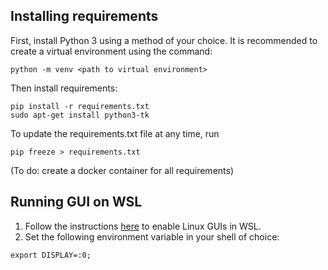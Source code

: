 ## Installing requirements
First, install Python 3 using a method of your choice. It is recommended to create a virtual environment using the command:
```commandline
python -m venv <path to virtual environment>
```
Then install requirements:
```commandline
pip install -r requirements.txt
sudo apt-get install python3-tk
```
To update the requirements.txt file at any time, run
```commandline
pip freeze > requirements.txt
```
(To do: create a docker container for all requirements)

## Running GUI on WSL
1. Follow the instructions [here](https://learn.microsoft.com/en-us/windows/wsl/tutorials/gui-apps) to enable Linux GUIs in WSL.
2. Set the following environment variable in your shell of choice:
```commandline
export DISPLAY=:0;
```
   